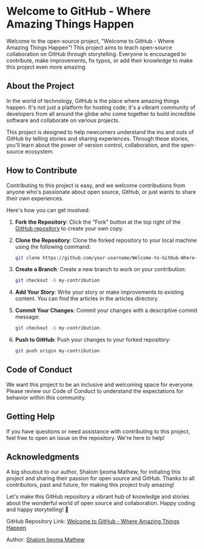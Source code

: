 # Welcome to GitHub - Where Amazing Things Happen

Welcome to the open-source project, "Welcome to GitHub - Where Amazing Things Happen"! This project aims to teach open-source collaboration on GitHub through storytelling. Everyone is encouraged to contribute, make improvements, fix typos, or add their knowledge to make this project even more amazing.

## About the Project

In the world of technology, GitHub is the place where amazing things happen. It's not just a platform for hosting code; it's a vibrant community of developers from all around the globe who come together to build incredible software and collaborate on various projects.

This project is designed to help newcomers understand the ins and outs of GitHub by telling stories and sharing experiences. Through these stories, you'll learn about the power of version control, collaboration, and the open-source ecosystem.

## How to Contribute

Contributing to this project is easy, and we welcome contributions from anyone who's passionate about open source, GitHub, or just wants to share their own experiences.

Here's how you can get involved:

1. **Fork the Repository**: Click the "Fork" button at the top right of the [GitHub repository](https://github.com/CodaBae/Welcome-to-GitHub-Where-Amazing-Things-Happen) to create your own copy.

2. **Clone the Repository**: Clone the forked repository to your local machine using the following command:

   ```bash
   git clone https://github.com/your-username/Welcome-to-GitHub-Where-Amazing-Things-Happen.git

3. **Create a Branch**: Create a new branch to work on your contribution:

   ```bash
   git checkout -b my-contribution

4. **Add Your Story**: Write your story or make improvements to existing content. You can find the articles in the articles directory.
   
6. **Commit Your Changes**: Commit your changes with a descriptive commit message:


   ```bash
   git checkout -b my-contribution

7. **Push to GitHub**: Push your changes to your forked repository:

   ```bash
   git push origin my-contribution

## Code of Conduct

We want this project to be an inclusive and welcoming space for everyone. Please review our Code of Conduct to understand the expectations for behavior within this community.

## Getting Help

If you have questions or need assistance with contributing to this project, feel free to open an issue on the repository. We're here to help!

## Acknowledgments

A big shoutout to our author, Shalom Ijeoma Mathew, for initiating this project and sharing their passion for open source and GitHub. Thanks to all contributors, past and future, for making this project truly amazing!


Let's make this GitHub repository a vibrant hub of knowledge and stories about the wonderful world of open source and collaboration. Happy coding and happy storytelling! 🚀


GitHub Repository Link: [Welcome to GitHub - Where Amazing Things Happen](https://github.com/CodaBae/Welcome-to-GitHub-Where-Amazing-Things-Happen)

Author: [Shalom Ijeoma Mathew](https://linktr.ee/thestorybookdev)




